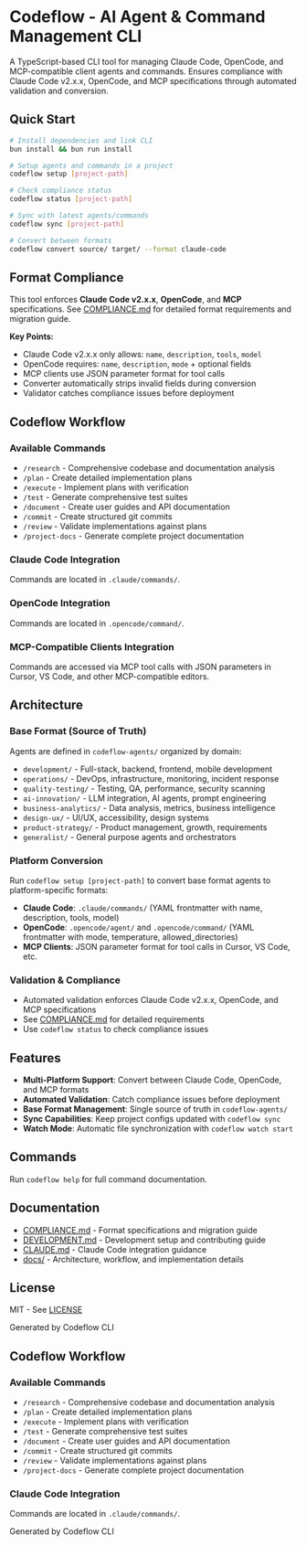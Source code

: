 # Codeflow - AI Agent & Command Management CLI

A TypeScript-based CLI tool for managing Claude Code, OpenCode, and MCP-compatible client agents and commands. Ensures compliance with Claude Code v2.x.x, OpenCode, and MCP specifications through automated validation and conversion.

## Quick Start

```bash
# Install dependencies and link CLI
bun install && bun run install

# Setup agents and commands in a project
codeflow setup [project-path]

# Check compliance status
codeflow status [project-path]

# Sync with latest agents/commands
codeflow sync [project-path]

# Convert between formats
codeflow convert source/ target/ --format claude-code
```

## Format Compliance

This tool enforces **Claude Code v2.x.x**, **OpenCode**, and **MCP** specifications. See [COMPLIANCE.md](./COMPLIANCE.md) for detailed format requirements and migration guide.

**Key Points:**

- Claude Code v2.x.x only allows: `name`, `description`, `tools`, `model`
- OpenCode requires: `name`, `description`, `mode` + optional fields
- MCP clients use JSON parameter format for tool calls
- Converter automatically strips invalid fields during conversion
- Validator catches compliance issues before deployment

## Codeflow Workflow

### Available Commands

- `/research` - Comprehensive codebase and documentation analysis
- `/plan` - Create detailed implementation plans
- `/execute` - Implement plans with verification
- `/test` - Generate comprehensive test suites
- `/document` - Create user guides and API documentation
- `/commit` - Create structured git commits
- `/review` - Validate implementations against plans
- `/project-docs` - Generate complete project documentation

### Claude Code Integration

Commands are located in `.claude/commands/`.

### OpenCode Integration

Commands are located in `.opencode/command/`.

### MCP-Compatible Clients Integration

Commands are accessed via MCP tool calls with JSON parameters in Cursor, VS Code, and other MCP-compatible editors.

## Architecture

### Base Format (Source of Truth)

Agents are defined in `codeflow-agents/` organized by domain:

- `development/` - Full-stack, backend, frontend, mobile development
- `operations/` - DevOps, infrastructure, monitoring, incident response
- `quality-testing/` - Testing, QA, performance, security scanning
- `ai-innovation/` - LLM integration, AI agents, prompt engineering
- `business-analytics/` - Data analysis, metrics, business intelligence
- `design-ux/` - UI/UX, accessibility, design systems
- `product-strategy/` - Product management, growth, requirements
- `generalist/` - General purpose agents and orchestrators

### Platform Conversion

Run `codeflow setup [project-path]` to convert base format agents to platform-specific formats:

- **Claude Code**: `.claude/commands/` (YAML frontmatter with name, description, tools, model)
- **OpenCode**: `.opencode/agent/` and `.opencode/command/` (YAML frontmatter with mode, temperature, allowed_directories)
- **MCP Clients**: JSON parameter format for tool calls in Cursor, VS Code, etc.

### Validation & Compliance

- Automated validation enforces Claude Code v2.x.x, OpenCode, and MCP specifications
- See [COMPLIANCE.md](./COMPLIANCE.md) for detailed requirements
- Use `codeflow status` to check compliance issues

## Features

- **Multi-Platform Support**: Convert between Claude Code, OpenCode, and MCP formats
- **Automated Validation**: Catch compliance issues before deployment
- **Base Format Management**: Single source of truth in `codeflow-agents/`
- **Sync Capabilities**: Keep project configs updated with `codeflow sync`
- **Watch Mode**: Automatic file synchronization with `codeflow watch start`

## Commands

Run `codeflow help` for full command documentation.

## Documentation

- [COMPLIANCE.md](./COMPLIANCE.md) - Format specifications and migration guide
- [DEVELOPMENT.md](./DEVELOPMENT.md) - Development setup and contributing guide
- [CLAUDE.md](./CLAUDE.md) - Claude Code integration guidance
- [docs/](./docs/) - Architecture, workflow, and implementation details

## License

MIT - See [LICENSE](./LICENSE)

Generated by Codeflow CLI
## Codeflow Workflow

### Available Commands

- `/research` - Comprehensive codebase and documentation analysis
- `/plan` - Create detailed implementation plans
- `/execute` - Implement plans with verification
- `/test` - Generate comprehensive test suites
- `/document` - Create user guides and API documentation
- `/commit` - Create structured git commits
- `/review` - Validate implementations against plans
- `/project-docs` - Generate complete project documentation

### Claude Code Integration

Commands are located in `.claude/commands/`.


Generated by Codeflow CLI

